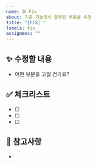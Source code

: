 ```yaml
---
name: 🛠 Fix
about: 기존 기능에서 잘못된 부분을 수정
title: "[FIX] "
labels: fix
assignees: ""
---
```


## ✨ 수정할 내용

- 어떤 부분을 고칠 건가요?

## ✅ 체크리스트

- [ ]
- [ ]
- [ ]

## 🔗 참고사항

-
